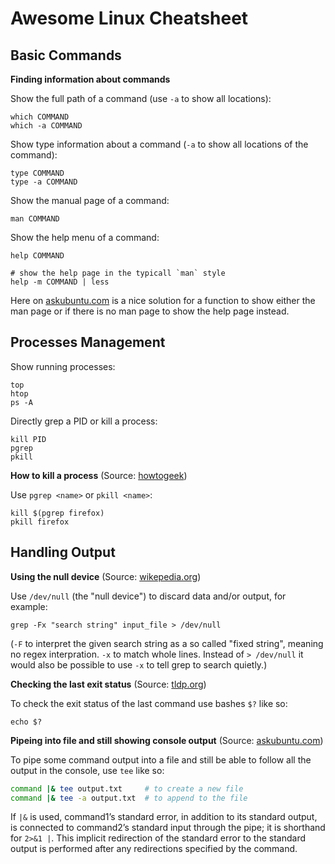 # Awesome Linux Cheatsheet

## Basic Commands

**Finding information about commands**

Show the full path of a command (use `-a` to show all locations): 

```
which COMMAND
which -a COMMAND
```

Show type information about a command (`-a` to show all locations of the command):

```
type COMMAND
type -a COMMAND
```

Show the manual page of a command:

```
man COMMAND
```

Show the help menu of a command:

```
help COMMAND

# show the help page in the typicall `man` style
help -m COMMAND | less
```

Here on [askubuntu.com](https://askubuntu.com/a/439411/478654) is a nice solution for a function to show either the man page or if there is no man page to show the help page instead.

## Processes Management

Show running processes:

```
top
htop
ps -A
```

Directly grep a PID or kill a process:

```
kill PID
pgrep
pkill
```

**How to kill a process** (Source: [howtogeek](https://www.howtogeek.com/107217/how-to-manage-processes-from-the-linux-terminal-10-commands-you-need-to-know/))

Use `pgrep <name>` or `pkill <name>`:

```
kill $(pgrep firefox)
pkill firefox
```

## Handling Output

**Using the null device** (Source: [wikepedia.org](https://en.wikipedia.org/wiki/Null_device))

Use `/dev/null` (the "null device") to discard data and/or output, for example:

```
grep -Fx "search string" input_file > /dev/null
```

(`-F` to interpret the given search string as a so called "fixed string", meaning no regex interpration. `-x` to match whole lines. Instead of `> /dev/null` it would also be possible to use `-x` to tell grep to search quietly.)

**Checking the last exit status** (Source: [tldp.org](https://www.tldp.org/LDP/abs/html/exit-status.html))

To check the exit status of the last command use bashes `$?` like so:

```
echo $?
```

**Pipeing into file and still showing console output** (Source: [askubuntu.com](https://askubuntu.com/questions/24953/using-grep-with-pipe-and-ampersand-to-filter-errors-from-find))

To pipe some command output into a file and still be able to follow all the output in the console, use `tee` like so:

```bash
command |& tee output.txt     # to create a new file
command |& tee -a output.txt  # to append to the file
```

If `|&` is used, command1’s standard error, in addition to its standard output, is connected to command2’s standard input through the pipe;
it is shorthand for `2>&1 |`.
This implicit redirection of the standard error to the standard output is performed after any redirections specified by the command.
